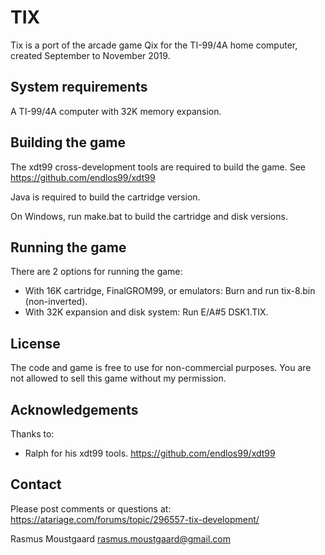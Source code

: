 # TIX

Tix is a port of the arcade game Qix for the TI-99/4A home computer, created September to November 2019.

## System requirements

A TI-99/4A computer with 32K memory expansion.

## Building the game

The xdt99 cross-development tools are required to build the game.
See https://github.com/endlos99/xdt99

Java is required to build the cartridge version.

On Windows, run make.bat to build the cartridge and disk versions.

## Running the game

There are 2 options for running the game:

* With 16K cartridge, FinalGROM99, or emulators: Burn and run tix-8.bin (non-inverted).
* With 32K expansion and disk system: Run E/A#5 DSK1.TIX.

## License

The code and game is free to use for non-commercial purposes. You are not allowed to sell this game without my permission.

## Acknowledgements

Thanks to:

* Ralph for his xdt99 tools.
  https://github.com/endlos99/xdt99

## Contact

Please post comments or questions at:
https://atariage.com/forums/topic/296557-tix-development/

Rasmus Moustgaard <rasmus.moustgaard@gmail.com>